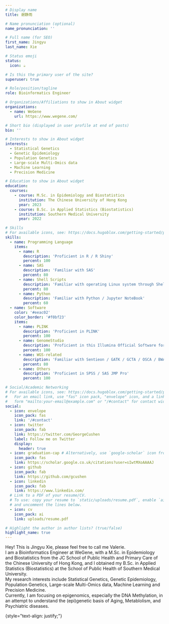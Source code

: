 ```yaml
---
# Display name
title: 谢静雨

# Name pronunciation (optional)
name_pronunciation: ''

# Full name (for SEO)
first_name: Jingyu
last_name: Xie

# Status emoji
status:
  icon: ☕️

# Is this the primary user of the site?
superuser: true

# Role/position/tagline
role: Bioinformatics Engineer

# Organizations/Affiliations to show in About widget
organizations:
  - name: WeGene
    url: https://www.wegene.com/

# Short bio (displayed in user profile at end of posts)
bio: ''

# Interests to show in About widget
interests:
  - Statistical Genetics
  - Genetic Epidemiology
  - Population Genetics
  - Large-scale Multi-Omics data
  - Machine Learning
  - Precision Medicine

# Education to show in About widget
education:
  courses:
    - course: M.Sc. in Epidemiology and Biostatistics
      institution: The Chinese University of Hong Kong
      year: 2023
    - course: B.Sc. in Applied Statistics (Biostatistics)
      institution: Southern Medical University
      year: 2022

# Skills
# For available icons, see: https://docs.hugoblox.com/getting-started/page-builder/#icons
skills:
  - name: Programming Language
    items:
      - name: R
        description: 'Proficient in R / R Shiny'
        percent: 100
      - name: SAS
        description: 'Familiar with SAS'
        percent: 80
      - name: Shell Scripts
        description: 'Familiar with operating Linux system through Shell scripts'
        percent: 80
      - name: Python
        description: 'Familiar with Python / Jupyter NoteBook'
        percent: 60
  - name: Software
    color: '#eeac02'
    color_border: '#f0bf23'
    items:
      - name: PLINK
        description: 'Proficient in PLINK'
        percent: 100
      - name: GenomeStudio
        description: 'Proficient in this Illumina Official Software for Microarray data'
        percent: 100
      - name: WGS-related
        description: 'Familiar with Sentieon / GATK / GCTA / OSCA / BWA / FastQC'
        percent: 80
      - name: Others
        description: 'Proficient in SPSS / SAS JMP Pro'
        percent: 100

# Social/Academic Networking
# For available icons, see: https://docs.hugoblox.com/getting-started/page-builder/#icons
#   For an email link, use "fas" icon pack, "envelope" icon, and a link in the
#   form "mailto:your-email@example.com" or "/#contact" for contact widget.
social:
  - icon: envelope
    icon_pack: fas
    link: '/#contact'
  - icon: twitter
    icon_pack: fab
    link: https://twitter.com/GeorgeCushen
    label: Follow me on Twitter
    display:
      header: true
  - icon: graduation-cap # Alternatively, use `google-scholar` icon from `ai` icon pack
    icon_pack: fas
    link: https://scholar.google.co.uk/citations?user=sIwtMXoAAAAJ
  - icon: github
    icon_pack: fab
    link: https://github.com/gcushen
  - icon: linkedin
    icon_pack: fab
    link: https://www.linkedin.com/
  # Link to a PDF of your resume/CV.
  # To use: copy your resume to `static/uploads/resume.pdf`, enable `ai` icons in `params.yaml`,
  # and uncomment the lines below.
  - icon: cv
    icon_pack: ai
    link: uploads/resume.pdf

# Highlight the author in author lists? (true/false)
highlight_name: true
---
```

<!-- 
{{% callout note %}}
I have received the admission offer from the Ph.D. program in Human Genetics at the University of Pittsburgh and Ph.D. program in Biostatistics at the University of Texas Health Center.<br>
Congrats to myself!!
{{% /callout %}} -->


Hey! This is Jingyu Xie, please feel free to call me Valerie.<br>
I am a Bioinformatics Engineer at WeGene, with a M.Sc. in Epidemiology and Biostatistics from the JC School of Public Health and Primary Care of the Chinese University of Hong Kong, and I obtained my B.Sc. in Applied Statistics (Biostatistics) at the School of Public Health of Southern Medical University.<br>
My research interests include Statistical Genetics, Genetic Epidemiology, Population Genetics, Large-scale Multi-Omics data, Machine Learning and Precision Medicine.<br>
Currently, I am focusing on epigenomics, especially the DNA Methylation, in an attempt to understand the (epi)genetic basis of Aging, Metablolism, and Psychiatric diseases.

<!-- 谢静雨，微基因（深圳早知道科技有限公司）生物信息工程师，香港中文大学流行病与生物统计学理学硕士，南方医科大学应用统计系（生物统计）理学学士。<br>
研究兴趣包含统计遗传学、遗传流行病学、以及群体遗传学。具体来说，我擅长通过机器学习分析多组学数据、机器学习、以及精准医学。<br>
目前研究重心在表观遗传学，通过机器学习模型分析DNA甲基化数据以解读衰老、代谢、以
及精神类疾病的（表观）遗传学基础。 -->
{style="text-align: justify;"}
